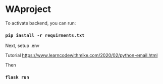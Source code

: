 # WAproject

To activate backend, you can run:

### `pip install -r requirments.txt`

Next, setup .env

Tutorial
https://www.learncodewithmike.com/2020/02/python-email.html

Then

### `flask run`